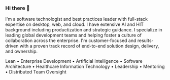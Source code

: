 ### Hi there 👋

I'm a software technologist and best practices leader with full-stack expertise on desktop, web, and cloud. I have extensive AI and HIT background including productization and strategic guidance. I specialize in leading global development teams and helping foster a culture of collaboration across the enterprise. I'm customer-focused and results-driven with a proven track record of end-to-end solution design, delivery, and ownership.

Lean • Enterprise Development • Artificial Intelligence • Software Architecture • Healthcare Information Technology • Leadership • Mentoring • Distributed Team Oversight

<!--
**rmontoya12/rmontoya12** is a ✨ _special_ ✨ repository because its `README.md` (this file) appears on your GitHub profile.

Here are some ideas to get you started:

- 🔭 I’m currently working on ...
- 🌱 I’m currently learning ...
- 👯 I’m looking to collaborate on ...
- 🤔 I’m looking for help with ...
- 💬 Ask me about ...
- 📫 How to reach me: ...
- 😄 Pronouns: ...
- ⚡ Fun fact: ...
-->
